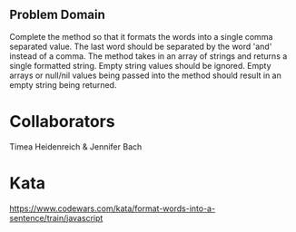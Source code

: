 ## Problem Domain

Complete the method so that it formats the words into a single comma separated value. The last word should be separated by the word 'and' instead of a comma. The method takes in an array of strings and returns a single formatted string. Empty string values should be ignored. Empty arrays or null/nil values being passed into the method should result in an empty string being returned.

# Collaborators

Timea Heidenreich & Jennifer Bach

# Kata

https://www.codewars.com/kata/format-words-into-a-sentence/train/javascript